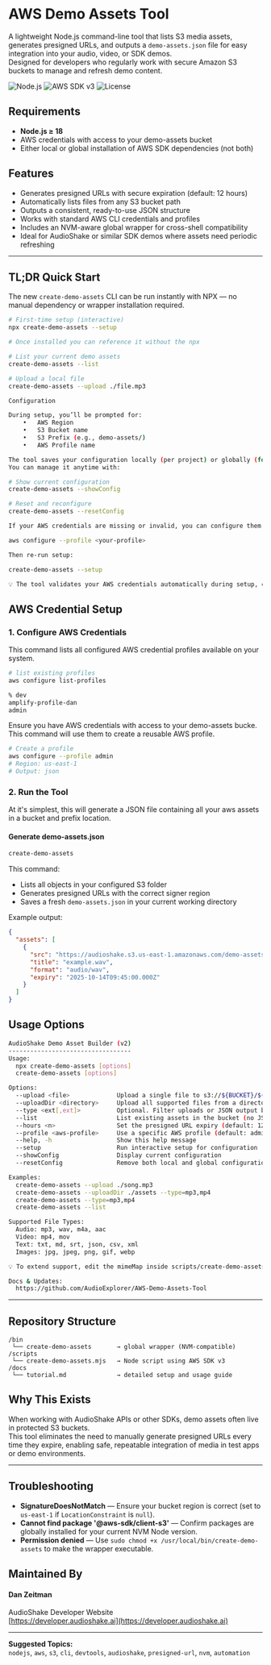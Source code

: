 # AWS Demo Assets Tool

A lightweight Node.js command-line tool that lists S3 media assets, generates presigned URLs, and outputs a `demo-assets.json` file for easy integration into your audio, video, or SDK demos.  
Designed for developers who regularly work with secure Amazon S3 buckets to manage and refresh demo content.

![Node.js](https://img.shields.io/badge/node-%3E%3D18.0-green)  ![AWS SDK v3](https://img.shields.io/badge/AWS%20SDK-v3-blue)  ![License](https://img.shields.io/badge/license-MIT-lightgrey)


## Requirements

- **Node.js ≥ 18**  
- AWS credentials with access to your demo-assets bucket  
- Either local or global installation of AWS SDK dependencies (not both)

## Features

- Generates presigned URLs with secure expiration (default: 12 hours)  
- Automatically lists files from any S3 bucket path  
- Outputs a consistent, ready-to-use JSON structure  
- Works with standard AWS CLI credentials and profiles  
- Includes an NVM-aware global wrapper for cross-shell compatibility  
- Ideal for AudioShake or similar SDK demos where assets need periodic refreshing  

---

## TL;DR  Quick Start 

The new `create-demo-assets` CLI can be run instantly with NPX — no manual dependency or wrapper installation required.

```bash
# First-time setup (interactive)
npx create-demo-assets --setup

# Once installed you can reference it without the npx

# List your current demo assets
create-demo-assets --list

# Upload a local file
create-demo-assets --upload ./file.mp3

Configuration

During setup, you’ll be prompted for:
	•	AWS Region
	•	S3 Bucket name
	•	S3 Prefix (e.g., demo-assets/)
	•	AWS Profile name

The tool saves your configuration locally (per project) or globally (for all projects).
You can manage it anytime with:

# Show current configuration
create-demo-assets --showConfig

# Reset and reconfigure
create-demo-assets --resetConfig

If your AWS credentials are missing or invalid, you can configure them manually:

aws configure --profile <your-profile>

Then re-run setup:

create-demo-assets --setup

💡 The tool validates your AWS credentials automatically during setup, ensuring you’re ready to upload and list assets immediately.

```


## AWS Credential Setup

### 1. Configure AWS Credentials

 This command lists all configured AWS credential profiles available on your system.

 ```Bash
 # list existing profiles
aws configure list-profiles

% dev
amplify-profile-dan
admin
```

Ensure you have AWS credentials with access to your demo-assets bucke. This command will use them to create a reusable AWS profile.

```bash
# Create a profile
aws configure --profile admin
# Region: us-east-1
# Output: json
```
### 2. Run the Tool
At it's simplest, this will generate a JSON file containing all your aws assets in a bucket and prefix location.

#### Generate demo-assets.json

```bash
create-demo-assets
```

This command:  
- Lists all objects in your configured S3 folder  
- Generates presigned URLs with the correct signer region  
- Saves a fresh `demo-assets.json` in your current working directory  

Example output:

```json
{
  "assets": [
    {
      "src": "https://audioshake.s3.us-east-1.amazonaws.com/demo-assets/example.wav?...",
      "title": "example.wav",
      "format": "audio/wav",
      "expiry": "2025-10-14T09:45:00.000Z"
    }
  ]
}
```


## Usage Options
```Bash
AudioShake Demo Asset Builder (v2)
----------------------------------
Usage:
  npx create-demo-assets [options]
  create-demo-assets [options]

Options:
  --upload <file>             Upload a single file to s3://${BUCKET}/${PREFIX}
  --uploadDir <directory>     Upload all supported files from a directory
  --type <ext[,ext]>          Optional. Filter uploads or JSON output by file type (e.g., mp3,mp4,wav)
  --list                      List existing assets in the bucket (no JSON generation)
  --hours <n>                 Set the presigned URL expiry (default: 12h)
  --profile <aws-profile>     Use a specific AWS profile (default: admin)
  --help, -h                  Show this help message
  --setup                     Run interactive setup for configuration
  --showConfig                Display current configuration
  --resetConfig               Remove both local and global configuration files

Examples:
  create-demo-assets --upload ./song.mp3
  create-demo-assets --uploadDir ./assets --type=mp3,mp4
  create-demo-assets --type=mp3,mp4
  create-demo-assets --list

Supported File Types:
  Audio: mp3, wav, m4a, aac
  Video: mp4, mov
  Text: txt, md, srt, json, csv, xml
  Images: jpg, jpeg, png, gif, webp

💡 To extend support, edit the mimeMap inside scripts/create-demo-assets.mjs.

Docs & Updates:
  https://github.com/AudioExplorer/AWS-Demo-Assets-Tool
```
---

## Repository Structure

```
/bin
 └── create-demo-assets       → global wrapper (NVM-compatible)
/scripts
 └── create-demo-assets.mjs   → Node script using AWS SDK v3
/docs
 └── tutorial.md              → detailed setup and usage guide
```


## Why This Exists

When working with AudioShake APIs or other SDKs, demo assets often live in protected S3 buckets.  
This tool eliminates the need to manually generate presigned URLs every time they expire, enabling safe, repeatable integration of media in test apps or demo environments.

---

## Troubleshooting
- **SignatureDoesNotMatch** — Ensure your bucket region is correct (set to `us-east-1` if `LocationConstraint` is `null`).  
- **Cannot find package '@aws-sdk/client-s3'** — Confirm packages are globally installed for your current NVM Node version.  
- **Permission denied** — Use `sudo chmod +x /usr/local/bin/create-demo-assets` to make the wrapper executable.


## Maintained By

#### Dan Zeitman  
AudioShake Developer Website  
[https://developer.audioshake.ai](https://developer.audioshake.ai)

---

**Suggested Topics:**  
`nodejs`, `aws`, `s3`, `cli`, `devtools`, `audioshake`, `presigned-url`, `nvm`, `automation`